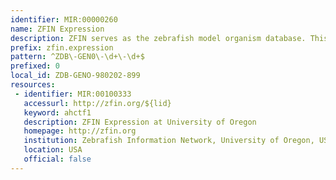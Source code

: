 ```yaml
---
identifier: MIR:00000260
name: ZFIN Expression
description: ZFIN serves as the zebrafish model organism database. This collection references the set of expressed genes for any given genotype.
prefix: zfin.expression
pattern: ^ZDB\-GEN0\-\d+\-\d+$
prefixed: 0
local_id: ZDB-GENO-980202-899
resources:
 - identifier: MIR:00100333
   accessurl: http://zfin.org/${lid}
   keyword: ahctf1
   description: ZFIN Expression at University of Oregon
   homepage: http://zfin.org
   institution: Zebrafish Information Network, University of Oregon, USA
   location: USA
   official: false
---
```

